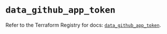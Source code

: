 # `data_github_app_token`

Refer to the Terraform Registry for docs: [`data_github_app_token`](https://registry.terraform.io/providers/integrations/github/6.0.0/docs/data-sources/app_token).
